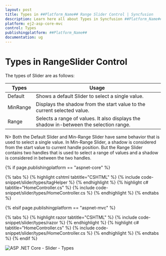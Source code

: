 ```yaml
---
layout: post
title: Types in ##Platform_Name## Range Slider Control | Syncfusion
description: Learn here all about Types in Syncfusion ##Platform_Name## Range Slider control of Syncfusion Essential JS 2 and more.
platform: ej2-asp-core-mvc
control: Types
publishingplatform: ##Platform_Name##
documentation: ug
---
```



# Types in RangeSlider Control

The types of Slider are as follows:

| **Types** | **Usage** |
| --- | --- |
| Default | Shows a default Slider to select a single value. |
| MinRange | Displays the shadow from the start value to the current selected value. |
| Range | Selects a range of values. It also displays the shadow in-between the selection range. |

N> Both the Default Slider and Min-Range Slider have same behavior that is used to select a single value. In Min-Range Slider, a shadow is considered from the start value to current handle position. But the Range Slider contains two handles that is used to select a range of values and a shadow is considered in between the two handles.

{% if page.publishingplatform == "aspnet-core" %}

{% tabs %}
{% highlight cshtml tabtitle="CSHTML" %}
{% include code-snippet/slider/types/tagHelper %}
{% endhighlight %}
{% highlight c# tabtitle="HomeController.cs" %}
{% include code-snippet/slider/types/HomeController.cs %}
{% endhighlight %}
{% endtabs %}

{% elsif page.publishingplatform == "aspnet-mvc" %}

{% tabs %}
{% highlight razor tabtitle="CSHTML" %}
{% include code-snippet/slider/types/razor %}
{% endhighlight %}
{% highlight c# tabtitle="HomeController.cs" %}
{% include code-snippet/slider/types/HomeController.cs %}
{% endhighlight %}
{% endtabs %}
{% endif %}



![ASP .NET Core - Slider - Types](./images/slider-types.png)